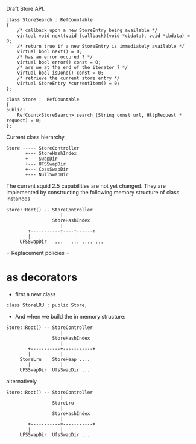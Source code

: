 Draft Store API.

    class StoreSearch : RefCountable
    {
        /* callback upon a new StoreEntry being available */
        virtual void next(void (callback)(void *cbdata), void *cbdata) = 0;
        /* return true if a new StoreEntry is immediately available */
        virtual bool next() = 0;
        /* has an error occured ? */
        virtual bool error() const = 0;
        /* are we at the end of the iterator ? */
        virtual bool isDone() const = 0;
        /* retrieve the current store entry */
        virtual StoreEntry *currentItem() = 0;
    };
    
    class Store :  RefCountable
    {
    public:
        RefCount<StoreSearch> search (String const url, HttpRequest * request) = 0;
    };

Current class hierarchy.

    Store ----- StoreController
           +--- StoreHashIndex
           +--- SwapDir
           +--- UFSSwapDir
           +--- CossSwapDir
           +--- NullSwapDir

The current squid 2.5 capabilities are not yet changed. They are
implemented by constructing the following memory structure of class
instances

    Store::Root() -- StoreController
                        |
                     StoreHashIndex
                        |
            +-----------+----+------+
            |
         UFSSwapDir   ...   ... .... ...

\= Replacement policies =

# as decorators

  - first a new class

<!-- end list -->

    class StoreLRU : public Store;

  - And when we build the in memory structure:

<!-- end list -->

    Store::Root() -- StoreController
                        |
                     StoreHashIndex
                        |
            +-----------+-----------+
            |           |
         StoreLru    StoreHeap ....
            |           |
         UFSSwapDir  UfsSwapDir ...

alternatively

    Store::Root() -- StoreController
                        |
                     StoreLru
                        |
                     StoreHashIndex
                        |
            +-----------+-----------+
            |           |
         UFSSwapDir  UfsSwapDir ...
